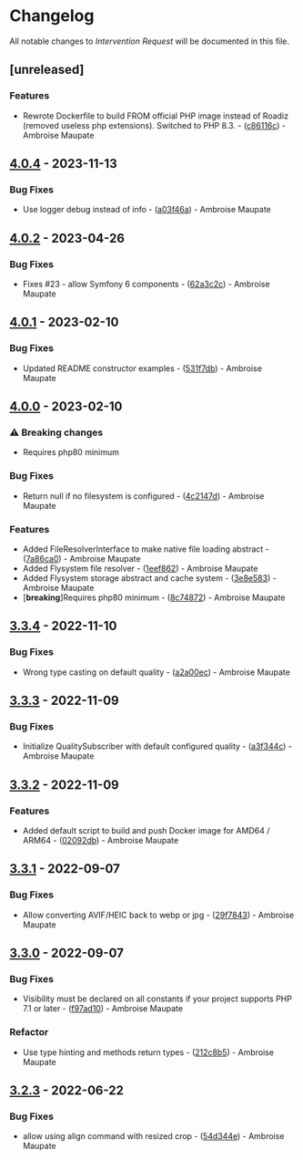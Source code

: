 # Changelog

All notable changes to *Intervention Request* will be documented in this file.

## [unreleased]

### Features

- Rewrote Dockerfile to build FROM official PHP image instead of Roadiz (removed useless php extensions). Switched to PHP 8.3. - ([c86116c](https://github.com/ambroisemaupate/intervention-request/commit/c86116cd95b2f238810130f9bfafd31c0d816c58)) - Ambroise Maupate

## [4.0.4](https://github.com/ambroisemaupate/intervention-request/compare/v4.0.3...v4.0.4) - 2023-11-13

### Bug Fixes

- Use logger debug instead of info - ([a03f46a](https://github.com/ambroisemaupate/intervention-request/commit/a03f46a002aaf208e8b251382ffbe76f1b29de63)) - Ambroise Maupate

## [4.0.2](https://github.com/ambroisemaupate/intervention-request/compare/v4.0.1...v4.0.2) - 2023-04-26

### Bug Fixes

- Fixes #23 - allow Symfony 6 components - ([62a3c2c](https://github.com/ambroisemaupate/intervention-request/commit/62a3c2c4b44ec2e5851a033f54b72b5decdaedd3)) - Ambroise Maupate

## [4.0.1](https://github.com/ambroisemaupate/intervention-request/compare/v4.0.0...v4.0.1) - 2023-02-10

### Bug Fixes

- Updated README constructor examples - ([531f7db](https://github.com/ambroisemaupate/intervention-request/commit/531f7dbd76d31739a9d5ef0c842d1cc8b2fad9dc)) - Ambroise Maupate

## [4.0.0](https://github.com/ambroisemaupate/intervention-request/compare/v3.3.4...v4.0.0) - 2023-02-10

### ⚠ Breaking changes

- Requires php80 minimum

### Bug Fixes

- Return null if no filesystem is configured - ([4c2147d](https://github.com/ambroisemaupate/intervention-request/commit/4c2147d26a0fc20bead32bfb1a22ed9938f49375)) - Ambroise Maupate

### Features

- Added FileResolverInterface to make native file loading abstract - ([7a86ca0](https://github.com/ambroisemaupate/intervention-request/commit/7a86ca0e0b395b43db836f157449926b0f64458f)) - Ambroise Maupate
- Added Flysystem file resolver - ([1eef862](https://github.com/ambroisemaupate/intervention-request/commit/1eef862640c34aeceb1a1a242d340e53b3ed2aad)) - Ambroise Maupate
- Added Flysystem storage abstract and cache system - ([3e8e583](https://github.com/ambroisemaupate/intervention-request/commit/3e8e583074cce63aabdd667e22332a55ba1bc448)) - Ambroise Maupate
-  [**breaking**]Requires php80 minimum - ([8c74872](https://github.com/ambroisemaupate/intervention-request/commit/8c7487210af7765bd98c21c342d9b56aa2b937a1)) - Ambroise Maupate

## [3.3.4](https://github.com/ambroisemaupate/intervention-request/compare/v3.3.3...v3.3.4) - 2022-11-10

### Bug Fixes

- Wrong type casting on default quality - ([a2a00ec](https://github.com/ambroisemaupate/intervention-request/commit/a2a00ec0d5b5bacd4ec2186813bbf69f6a65fe41)) - Ambroise Maupate

## [3.3.3](https://github.com/ambroisemaupate/intervention-request/compare/v3.3.2...v3.3.3) - 2022-11-09

### Bug Fixes

- Initialize QualitySubscriber with default configured quality - ([a3f344c](https://github.com/ambroisemaupate/intervention-request/commit/a3f344c6635420b4494dfcde78a911391c7b2235)) - Ambroise Maupate

## [3.3.2](https://github.com/ambroisemaupate/intervention-request/compare/v3.3.1...v3.3.2) - 2022-11-09

### Features

- Added default script to build and push Docker image for AMD64 / ARM64 - ([02092db](https://github.com/ambroisemaupate/intervention-request/commit/02092dbc0adc607063b467cafe411a99403ce2ca)) - Ambroise Maupate

## [3.3.1](https://github.com/ambroisemaupate/intervention-request/compare/v3.3.0...v3.3.1) - 2022-09-07

### Bug Fixes

- Allow converting AVIF/HEIC back to webp or jpg - ([29f7843](https://github.com/ambroisemaupate/intervention-request/commit/29f7843b0d5b710d7269a7b774202b4701017416)) - Ambroise Maupate

## [3.3.0](https://github.com/ambroisemaupate/intervention-request/compare/v3.2.3...v3.3.0) - 2022-09-07

### Bug Fixes

- Visibility must be declared on all constants if your project supports PHP 7.1 or later - ([f97ad10](https://github.com/ambroisemaupate/intervention-request/commit/f97ad105dca1931646b071378377100fafd959bb)) - Ambroise Maupate

### Refactor

- Use type hinting and methods return types - ([212c8b5](https://github.com/ambroisemaupate/intervention-request/commit/212c8b56088d327898894d5f761e2d4301d7438c)) - Ambroise Maupate

## [3.2.3](https://github.com/ambroisemaupate/intervention-request/compare/v3.2.2...v3.2.3) - 2022-06-22

### Bug Fixes

- allow using align command with resized crop - ([54d344e](https://github.com/ambroisemaupate/intervention-request/commit/54d344eca2a3aaeef59f6b1f4d48b11a23c8ff48)) - Ambroise Maupate

<!-- generated by git-cliff -->

